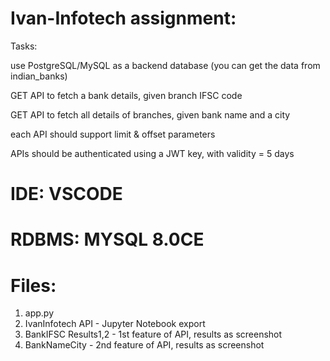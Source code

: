 # Ivan-Infotech assignment:

Tasks:

use PostgreSQL/MySQL as a backend database (you can get the data from indian_banks)

GET API to fetch a bank details, given branch IFSC code

GET API to fetch all details of branches, given bank name and a city

each API should support limit & offset parameters

APIs should be authenticated using a JWT key, with validity = 5 days

# IDE: VSCODE

# RDBMS: MYSQL 8.0CE

# Files:

1. app.py
2. IvanInfotech API - Jupyter Notebook export
3. BankIFSC Results1,2 - 1st feature of API, results as screenshot
4. BankNameCity - 2nd feature of API, results as screenshot
